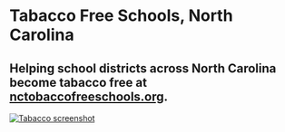 # Tabacco Free Schools, North Carolina 

## Helping school districts across North Carolina become tabacco free at [nctobaccofreeschools.org](http://nctobaccofreeschools.org/). 

[![Tabacco screenshot](http://f22818b4dfc10241d8a3-f1564c64756a8cfee25b6b19953b1d23.r31.cf2.rackcdn.com/customer-nctobacco.png "Tobacco screenshot")](http://search.usa.gov/search?utf8=%E2%9C%93&m=true&affiliate=tfs&query=tobacco)
